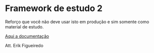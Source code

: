 # Framework de estudo 2

Reforço que você não deve usar isto em produção e sim somente como material de estudo.

[Aqui a documentação](https://github.com/erikfig/Frameworks/wiki)

Att. Erik Figueiredo